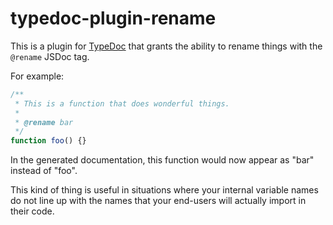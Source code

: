 # typedoc-plugin-rename

This is a plugin for [TypeDoc](https://typedoc.org/) that grants the ability to rename things with the `@rename` JSDoc tag.

For example:

```ts
/**
 * This is a function that does wonderful things.
 * 
 * @rename bar
 */
function foo() {}
```

In the generated documentation, this function would now appear as "bar" instead of "foo".

This kind of thing is useful in situations where your internal variable names do not line up with the names that your end-users will actually import in their code.
